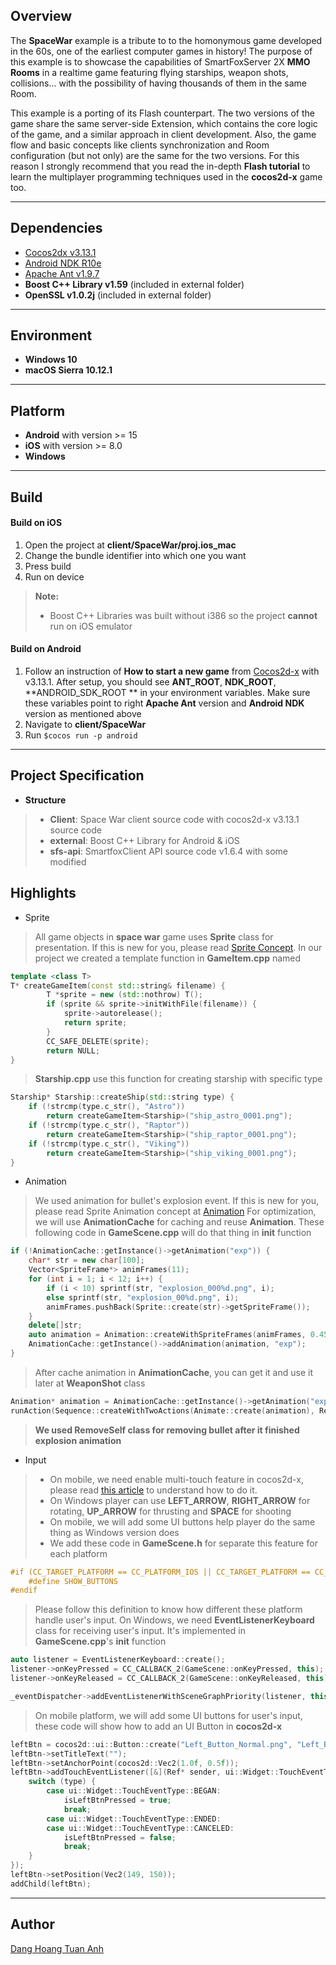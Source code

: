 Overview
-------------

The **SpaceWar** example is a tribute to to the homonymous game developed in the 60s, one of the earliest computer games in history! The purpose of this example is to showcase the capabilities of SmartFoxServer 2X **MMO Rooms** in a realtime game featuring flying starships, weapon shots, collisions... with the possibility of having thousands of them in the same Room.

This example is a porting of its Flash counterpart. The two versions of the game share the same server-side Extension, which contains the core logic of the game, and a similar approach in client development. Also, the game flow and basic concepts like clients synchronization and Room configuration (but not only) are the same for the two versions. For this reason I strongly recommend that you read the in-depth **Flash tutorial** to learn the multiplayer programming techniques used in the **cocos2d-x** game too.

----------


Dependencies
-------------
- [Cocos2dx v3.13.1](https://github.com/cocos2d/cocos2d-x/archive/cocos2d-x-3.13.1.zip)
- [Android NDK R10e](https://dl.google.com/android/repository/android-ndk-r10e-darwin-x86_64.zip)
- [Apache Ant v1.9.7](http://archive.apache.org/dist/ant/binaries/apache-ant-1.9.7-bin.zip)
- **Boost C++ Library v1.59** (included in external folder)
- **OpenSSL v1.0.2j** (included in external folder)


----------


Environment
-------------
- **Windows 10**
- **macOS Sierra 10.12.1**

----------


Platform
-------------
- **Android** with version >= 15
- **iOS** with version >= 8.0
- **Windows**

----------


Build
-------------
#### <i class="icon-folder"></i> Build on iOS

 1. Open the project at **client/SpaceWar/proj.ios_mac**
 2. Change the bundle identifier into which one you want
 3. Press build
 4. Run on device

> **Note:**
> - Boost C++ Libraries was built without i386 so the project **cannot** run on iOS emulator

#### <i class="icon-folder"></i> Build on Android

 1. Follow an instruction of **How to start a new game** from [Cocos2d-x](https://github.com/cocos2d/cocos2d-x#how-to-start-a-new-game) with v3.13.1. After setup, you should see **ANT_ROOT**, **NDK_ROOT**, **ANDROID_SDK_ROOT ** in your environment variables. Make sure these variables point to right **Apache Ant** version and **Android NDK** version as mentioned above 
 2. Navigate to **client/SpaceWar**
 3. Run ```$cocos run -p android```

----------


Project Specification
-------------

- **Structure**

> - **Client**: Space War client source code with cocos2d-x v3.13.1 source code 
> - **external**: Boost C++ Library for Android & iOS
> - **sfs-api**: SmartfoxClient API source code v1.6.4 with some modified

Highlights
----------
- Sprite
> All game objects in **space war** game uses **Sprite** class for presentation. If this is new for you, please read [Sprite Concept](http://cocos2d-x.org/docs/programmers-guide/sprites). In our project we created a template function in **GameItem.cpp** named 
```c++
template <class T> 
T* createGameItem(const std::string& filename) {
		T *sprite = new (std::nothrow) T();
		if (sprite && sprite->initWithFile(filename)) {
			sprite->autorelease();
			return sprite;
		}
		CC_SAFE_DELETE(sprite);
		return NULL;
}
```
> **Starship.cpp** use this function for creating starship with specific type
```c++
Starship* Starship::createShip(std::string type) {
	if (!strcmp(type.c_str(), "Astro"))
		return createGameItem<Starship>("ship_astro_0001.png");
	if (!strcmp(type.c_str(), "Raptor"))
		return createGameItem<Starship>("ship_raptor_0001.png");
	if (!strcmp(type.c_str(), "Viking"))
		return createGameItem<Starship>("ship_viking_0001.png");
}
```
- Animation
> We used animation for bullet's explosion event. If this is new for you, please read Sprite Animation concept at [Animation](http://www.cocos2d-x.org/wiki/Sprite_Sheet_Animation)
> For optimization, we will use **AnimationCache** for caching and reuse **Animation**. These following code in **GameScene.cpp** will do that thing in **init** function
```c++
if (!AnimationCache::getInstance()->getAnimation("exp")) {
	char* str = new char[100];
	Vector<SpriteFrame*> animFrames(11);
	for (int i = 1; i < 12; i++) {
		if (i < 10) sprintf(str, "explosion_000%d.png", i);
		else sprintf(str, "explosion_00%d.png", i);
		animFrames.pushBack(Sprite::create(str)->getSpriteFrame());
	}
	delete[]str;
	auto animation = Animation::createWithSpriteFrames(animFrames, 0.45f / 11);
	AnimationCache::getInstance()->addAnimation(animation, "exp");
}
```
> After cache animation in **AnimationCache**, you can get it and use it later at **WeaponShot** class
```c++
Animation* animation = AnimationCache::getInstance()->getAnimation("exp");
runAction(Sequence::createWithTwoActions(Animate::create(animation), RemoveSelf::create()));
```
> **We used RemoveSelf class for removing bullet after it finished explosion animation**
- Input
> - On mobile, we need enable multi-touch feature in cocos2d-x, please read [this article](http://www.cocos2d-x.org/wiki/How_to_Enable_Multi-Touch) to understand how to do it.
> - On Windows player can use **LEFT_ARROW**, **RIGHT_ARROW** for rotating, **UP_ARROW** for thrusting and **SPACE** for shooting
> - On mobile, we will add some UI buttons help player do the same thing as Windows version does
> - We add these code in **GameScene.h** for separate this feature for each platform
```c++
#if (CC_TARGET_PLATFORM == CC_PLATFORM_IOS || CC_TARGET_PLATFORM == CC_PLATFORM_ANDROID)
	#define SHOW_BUTTONS
#endif
```
> Please follow this definition to know how different these platform handle user's input. On Windows, we need **EventListenerKeyboard** class for receiving user's input. It's implemented in **GameScene.cpp**'s **init** function
```c++
auto listener = EventListenerKeyboard::create();
listener->onKeyPressed = CC_CALLBACK_2(GameScene::onKeyPressed, this);
listener->onKeyReleased = CC_CALLBACK_2(GameScene::onKeyReleased, this);

_eventDispatcher->addEventListenerWithSceneGraphPriority(listener, this);
```
> On mobile platform, we will add some UI buttons for user's input, these code will show how to add an UI Button in **cocos2d-x**
```c++
leftBtn = cocos2d::ui::Button::create("Left_Button_Normal.png", "Left_Button_Pressed.png", "Left_Button_Pressed.png");
leftBtn->setTitleText("");
leftBtn->setAnchorPoint(cocos2d::Vec2(1.0f, 0.5f));
leftBtn->addTouchEventListener([&](Ref* sender, ui::Widget::TouchEventType type) {
	switch (type) {
		case ui::Widget::TouchEventType::BEGAN:
			isLeftBtnPressed = true;
			break;
		case ui::Widget::TouchEventType::ENDED:
		case ui::Widget::TouchEventType::CANCELED:
			isLeftBtnPressed = false;
			break;
	}
});
leftBtn->setPosition(Vec2(149, 150));
addChild(leftBtn);
```
----------


Author
--------
[Dang Hoang Tuan Anh](dh.tuananh.91@gmail.com)